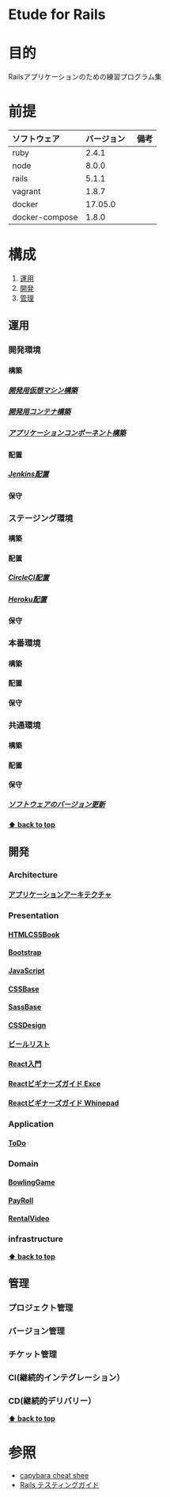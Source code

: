 Etude for Rails
===================

# 目的 #
Railsアプリケーションのための練習プログラム集

# 前提 #
| ソフトウェア   | バージョン   | 備考        |
|:---------------|:-------------|:------------|
| ruby           |2.4.1     |             |
| node           |8.0.0     |             |
| rails          |5.1.1　　　|             |
| vagrant        |1.8.7     |             |
| docker         |17.05.0   |             |
| docker-compose |1.8.0    |             |

# 構成 #
1. [運用](#運用)
1. [開発](#開発)
1. [管理](#管理)

## 運用
### 開発環境
#### 構築
##### [開発用仮想マシン構築](./ops/build_vagrant.md)
##### [開発用コンテナ構築](./ops/build_docker.md)
##### [アプリケーションコンポーネント構築](./ops/build_app_components.md)

#### 配置
##### [Jenkins配置](./ops/ship_jenkins.md)

#### 保守

### ステージング環境
#### 構築

#### 配置
##### [CircleCI配置](./ops/ship_circleci.md)
##### [Heroku配置](./ops/ship_heroku.md)

#### 保守

### 本番環境
#### 構築
#### 配置
#### 保守

### 共通環境
#### 構築
#### 配置
#### 保守
##### [ソフトウェアのバージョン更新](https://github.com/k2works/etude_for_rails/commit/5801ca56ab74b6e75145e37f475f453cd2881ce2)

**[⬆ back to top](#構成)**

## 開発
### Architecture
#### [アプリケーションアーキテクチャ](./dev/app_architecture.md)
### Presentation
#### [HTMLCSSBook](dev/html_css_book/html_css_book.md)
#### [Bootstrap](dev/bootstrap/bootstrap.md)
#### [JavaScript](dev/javascript/javascript.md)
#### [CSSBase](dev/css_base/css_base.md)
#### [SassBase](dev/sass_base/sass_base.md) 
#### [CSSDesign](dev/css_design/css_design.md)
#### [ビールリスト](dev/beer_list/beer_list.md)
#### [React入門](dev/intro_to_react/intro_to_react.md) 
#### [Reactビギナーズガイド Exce](dev/react_beginners_guide/excel.md)
#### [Reactビギナーズガイド Whinepad](dev/react_beginners_guide/whinepad.md)
### Application
#### [ToDo](dev/todo/todo.md)
### Domain
#### [BowlingGame](dev/bowling_game/bowling_game.md)
#### [PayRoll](dev/payroll/payroll.md)
#### [RentalVideo](dev/rental_video/rental_video.md)
### infrastructure

**[⬆ back to top](#構成)**

## 管理
### プロジェクト管理

### バージョン管理

### チケット管理

### CI(継続的インテグレーション）

### CD(継続的デリバリー）

**[⬆ back to top](#構成)**

# 参照 #
+ [capybara cheat shee](https://gist.github.com/zhengjia/428105)
+ [Rails テスティングガイド](https://railsguides.jp/testing.html)